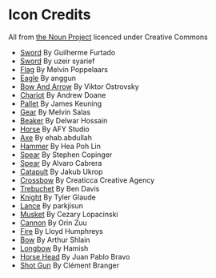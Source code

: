 # Icon Credits
All from [the Noun Project](https://thenounproject.com) licenced under Creative Commons

* [Sword](https://thenounproject.com/search/?q=Sword&i=1215443) By Guilherme Furtado
* [Sword](https://thenounproject.com/search/?q=Sword&i=1432662) By uzeir syarief
* [Flag](https://thenounproject.com/search/?q=Flag&i=50114) By Melvin Poppelaars
* [Eagle](https://thenounproject.com/search/?q=Eagle&i=1619932) By anggun
* [Bow And Arrow](https://thenounproject.com/search/?q=Bow%20and%20Arrow&i=338261) By Viktor Ostrovsky
* [Chariot](https://thenounproject.com/search/?q=Chariot&i=1189930) By Andrew Doane
* [Pallet](https://thenounproject.com/search/?q=Pallet&i=6862) By James Keuning
* [Gear](https://thenounproject.com/search/?q=Gear&i=17369) By Melvin Salas
* [Beaker](https://thenounproject.com/search/?q=Beaker&i=621510) By Delwar Hossain
* [Horse](https://thenounproject.com/search/?q=Horse&i=1373793) By AFY Studio
* [Axe](https://thenounproject.com/search/?q=Axe&i=1688143) By ehab.abdullah
* [Hammer](https://thenounproject.com/search/?q=Hammer&i=667666) By Hea Poh Lin
* [Spear](https://thenounproject.com/search/?q=Spear&i=11432) By Stephen Copinger
* [Spear](https://thenounproject.com/search/?q=Spear&i=1233840) By Alvaro Cabrera
* [Catapult](https://thenounproject.com/search/?q=Spear&i=1233840) By Jakub Ukrop
* [Crossbow](https://thenounproject.com/search/?q=Crossbow&i=964657) By Creaticca Creative Agency
* [Trebuchet](https://thenounproject.com/search/?q=Trebuchet&i=827987) By Ben Davis
* [Knight](https://thenounproject.com/search/?q=Knight&i=30912) By Tyler Glaude
* [Lance](https://thenounproject.com/search/?q=Lance&i=440122) By parkjisun
* [Musket](https://thenounproject.com/search/?q=Musket&i=298302) By Cezary Lopacinski
* [Cannon](https://thenounproject.com/search/?q=Cannon&i=1618747) By Orin Zuu
* [Fire](https://thenounproject.com/search/?q=Fire&i=96564) By Lloyd Humphreys
* [Bow](https://thenounproject.com/search/?q=bow&i=101736) By Arthur Shlain
* [Longbow](https://thenounproject.com/search/?q=longbow&i=815991) By Hamish
* [Horse Head](https://thenounproject.com/search/?q=Cavalry&i=374037) By Juan Pablo Bravo
* [Shot Gun](https://thenounproject.com/search/?q=shot%20gun&i=425934) By Clément Branger
